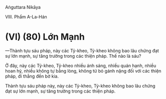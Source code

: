 Aṅguttara Nikāya

VIII. Phẩm A-La-Hán

# (VI) (80) Lớn Mạnh

—Thành tựu sáu pháp, này các Tỷ-kheo, Tỷ-kheo không bao lâu chứng đạt sự lớn mạnh, sự tăng trưởng trong các thiện pháp. Thế nào là sáu?

Ở đây, này các Tỷ-kheo, Tỷ-kheo nhiều ánh sáng, nhiều quán hạnh, nhiều hoan hỷ, nhiều không tự bằng lòng, không từ bỏ gánh nặng đối với các thiện pháp, đi thẳng đến bờ kia.

Thành tựu sáu pháp này, này các Tỷ-kheo, Tỷ-kheo không bao lâu chứng đạt sự lớn mạnh, sự tăng trưởng trong các thiện pháp.

